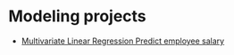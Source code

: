 
# Modeling projects

* [Multivariate Linear Regression Predict employee salary](https://github.com/Bubbablack/Portfolio/tree/main/models/multivariate-linear-regression-predict-salary)

